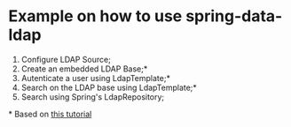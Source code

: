 # Example on how to use spring-data-ldap

1. Configure LDAP Source;
2. Create an embedded LDAP Base;*
3. Autenticate a user using LdapTemplate;*
4. Search on the LDAP base using LdapTemplate;*
5. Search using Spring's LdapRepository;



\* Based on [this tutorial](https://memorynotfound.com/spring-ldap-spring-boot-embedded-ldap-configuration-example/)
